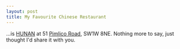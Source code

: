 ```yaml
--- 
layout: post
title: My Favourite Chinese Restaurant
---
```

...is [HUNAN](http://www.viewlondon.co.uk/info_restaurant_2693.html) at 51 [Pimlico Road](http://maps.google.co.uk/maps?q=Pimlico+Road,+Kensington+and+Chelsea,+Greater+London,+SW1X&spn=0.025131,0.060013&hl=en), SW1W 8NE. Nothing more to say, just thought I'd share it with you.
